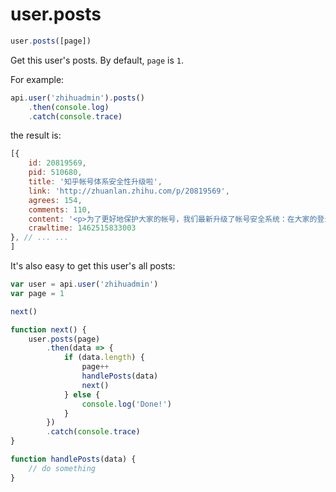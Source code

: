 # user.posts

```javascript
user.posts([page])
```

Get this user's posts. By default, `page` is `1`.

For example:

```javascript
api.user('zhihuadmin').posts()
    .then(console.log)
    .catch(console.trace)
```

the result is:

```javascript
[{
    id: 20819569,
    pid: 510680,
    title: '知乎帐号体系安全性升级啦',
    link: 'http://zhuanlan.zhihu.com/p/20819569',
    agrees: 154,
    comments: 110,
    content: '<p>为了更好地保护大家的帐号，我们最新升级了帐号安全系统：在大家的登录过程中，开启短信二次验证。也就是，当我们发现可疑的登录请求时，系统会自动给你的手机发送短信动态密码。只有提供正确的密码和动态密码，才能登录成功。</p><p>后续，我们还会持续升级，增加异常设备识别和异常登录地识别等，希望最大限度提升大家帐号的安全性，同时优化使用体验。</p><p>最后，如果你在使用中遇到问题，烦请联系 i@zhihu.com，知乎小管家会及时为你提供帮助。</p><br><br><p>常见问题：</p><p>Q：我是邮箱帐号，该怎么办呢？</p><p>A：我们强烈建议你绑定手机号码。此外，如果我们发现你的帐号出现可疑的登录请求，我们也会在你访问知乎的时候，主动引导你进入手机绑定和验证的页面。</p><p>Q：我发现我的帐号被盗了，我该怎么办？</p><p>A：不用担心，你只需要联系 i@zhihu.com ，我们的小管家会问你一些帐号相关的问题，确认了你的身份后，就会为你找回帐号了。</p>',
    crawltime: 1462515833003
}, // ... ...
]
```

It's also easy to get this user's all posts:

```javascript
var user = api.user('zhihuadmin')
var page = 1

next()

function next() {
    user.posts(page)
        .then(data => {
            if (data.length) {
                page++
                handlePosts(data)
                next()
            } else {
                console.log('Done!')
            }
        })
        .catch(console.trace)
}

function handlePosts(data) {
    // do something
}
```
